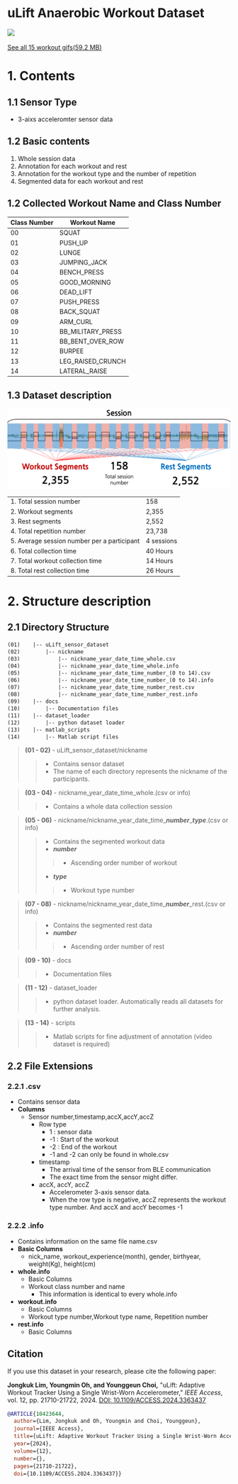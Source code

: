 # uLift Anaerobic Workout Dataset

<img src="https://raw.githubusercontent.com/JeiKeiLim/mygifcontainer/master/workout_dataset_gifs/13_burpee.gif"/>

[See all 15 workout gifs(59.2 MB)](./docs/workout_types.md)

# 1. Contents
## 1.1 Sensor Type
- 3-aixs acceleromter sensor data

## 1.2 Basic contents
1. Whole session data
2. Annotation for each workout and rest
3. Annotation for the workout type and the number of repetition
4. Segmented data for each workout and rest

## 1.2 Collected Workout Name and Class Number
|Class Number|Workout Name|
|------------|------------|
|00|SQUAT|
|01|PUSH_UP|
|02|LUNGE|
|03|JUMPING_JACK|
|04|BENCH_PRESS|
|05|GOOD_MORNING|
|06|DEAD_LIFT|
|07|PUSH_PRESS|
|08|BACK_SQUAT|
|09|ARM_CURL|
|10|BB_MILITARY_PRESS|
|11|BB_BENT_OVER_ROW|
|12|BURPEE|
|13|LEG_RAISED_CRUNCH|
|14|LATERAL_RAISE|


## 1.3 Dataset description
<img src="https://raw.githubusercontent.com/JeiKeiLim/mygifcontainer/master/workout_dataset_gifs/dataset_description.png"/>

|||
|-|-|
|1. Total session number| 158 |
|2. Workout segments|2,355|
|3. Rest segments|2,552|
|4. Total repetition number|23,738|
|5. Average session number per a participant|4 sessions|
|6. Total collection time|40 Hours|
|7. Total workout collection time|14 Hours|
|8. Total rest collection time|26 Hours|

# 2. Structure description
## 2.1 Directory Structure
```
(01) 	|-- uLift_sensor_dataset
(02) 		|-- nickname
(03) 			|-- nickname_year_date_time_whole.csv
(04) 			|-- nickname_year_date_time_whole.info
(05) 			|-- nickname_year_date_time_number_(0 to 14).csv
(06) 			|-- nickname_year_date_time_number_(0 to 14).info
(07) 			|-- nickname_year_date_time_number_rest.csv
(08) 			|-- nickname_year_date_time_number_rest.info
(09) 	|-- docs
(10) 		|-- Documentation files
(11) 	|-- dataset_loader
(12) 		|-- python dataset loader
(13) 	|-- matlab_scripts
(14) 		|-- Matlab script files
```

> **(01 - 02)** - uLift\_sensor\_dataset/nickname
>> - Contains sensor dataset
>> - The name of each directory represents the nickname of the participants.

> **(03 - 04)** - nickname\_year\_date\_time\_whole.(csv or info)
>> - Contains a whole data collection session

> **(05 - 06)** - nickname/nickname\_year\_date\_time\_***number***\_***type***.(csv or info)
>> - Contains the segmented workout data
>> - ***number***
>>> - Ascending order number of workout
>> - ***type***
>>> - Workout type number

> **(07 - 08)** - nickname/nickname\_year\_date\_time\_***number***\_rest.(csv or info)
>> - Contains the segmented rest data
>> - ***number***
>>> - Ascending order number of rest

> **(09 - 10)** - docs
>> - Documentation files

> **(11 - 12)** - dataset_loader
>> - python dataset loader. Automatically reads all datasets for further analysis.

> **(13 - 14)** - scripts
>> - Matlab scripts for fine adjustment of annotation (video dataset is required)


## 2.2 File Extensions
### 2.2.1 .csv
- Contains sensor data
- **Columns**
	- Sensor number,timestamp,accX,accY,accZ
		- Row type
			- 1 : sensor data
			- -1 : Start of the workout
			- -2 : End of the workout
			- -1 and -2 can only be found in whole.csv
		- timestamp
			- The arrival time of the sensor from BLE communication
			- The exact time from the sensor might differ.
		- accX, accY, accZ
			- Accelerometer 3-axis sensor data.
			- When the row type is negative, accZ represents the workout type number. And accX and accY becomes -1

### 2.2.2 .info
- Contains information on the same file name.csv
- **Basic Columns**
	- nick\_name, workout\_experience(month), gender, birthyear, weight(Kg), height(cm)
- **whole.info**
	- Basic Columns
	- Workout class number and name
		- This information is identical to every whole.info
- **workout.info**
	- Basic Columns
	- Workout type number,Workout type name, Repetition number
- **rest.info**
	- Basic Columns


## Citation

If you use this dataset in your research, please cite the following paper:

**Jongkuk Lim, Youngmin Oh, and Younggeun Choi,** "uLift: Adaptive Workout Tracker Using a Single Wrist-Worn Accelerometer," *IEEE Access*, vol. 12, pp. 21710-21722, 2024. [DOI: 10.1109/ACCESS.2024.3363437](https://ieeexplore.ieee.org/document/10423644)

```bibtex
@ARTICLE{10423644,
  author={Lim, Jongkuk and Oh, Youngmin and Choi, Younggeun},
  journal={IEEE Access}, 
  title={uLift: Adaptive Workout Tracker Using a Single Wrist-Worn Accelerometer}, 
  year={2024},
  volume={12},
  number={},
  pages={21710-21722},
  doi={10.1109/ACCESS.2024.3363437}}
```
